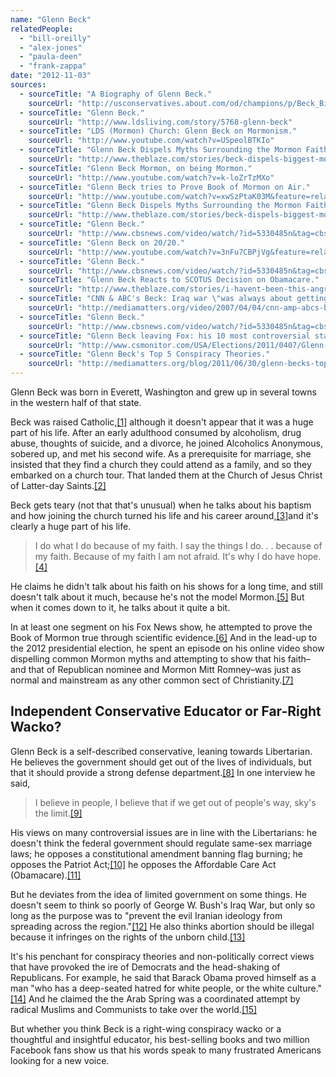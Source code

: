 ```yaml
---
name: "Glenn Beck"
relatedPeople:
  - "bill-oreilly"
  - "alex-jones"
  - "paula-deen"
  - "frank-zappa"
date: "2012-11-03"
sources:
  - sourceTitle: "A Biography of Glenn Beck."
    sourceUrl: "http://usconservatives.about.com/od/champions/p/Beck_Bio.htm"
  - sourceTitle: "Glenn Beck."
    sourceUrl: "http://www.ldsliving.com/story/5768-glenn-beck"
  - sourceTitle: "LDS (Mormon) Church: Glenn Beck on Mormonism."
    sourceUrl: "http://www.youtube.com/watch?v=USpeolBTKIo"
  - sourceTitle: "Glenn Beck Dispels Myths Surrounding the Mormon Faith."
    sourceUrl: "http://www.theblaze.com/stories/beck-dispels-biggest-mormon-myths-in-blazetv-special-polygamy-magic-underwear-secretive-temple-activities/"
  - sourceTitle: "Glenn Beck Mormon, on being Mormon."
    sourceUrl: "http://www.youtube.com/watch?v=k-loZrTzMXo"
  - sourceTitle: "Glenn Beck tries to Prove Book of Mormon on Air."
    sourceUrl: "http://www.youtube.com/watch?v=xwSzPtaK03M&feature=related"
  - sourceTitle: "Glenn Beck Dispels Myths Surrounding the Mormon Faith."
    sourceUrl: "http://www.theblaze.com/stories/beck-dispels-biggest-mormon-myths-in-blazetv-special-polygamy-magic-underwear-secretive-temple-activities/"
  - sourceTitle: "Glenn Beck."
    sourceUrl: "http://www.cbsnews.com/video/watch/?id=5330485n&tag=cbsnewsVideoArea.0"
  - sourceTitle: "Glenn Beck on 20/20."
    sourceUrl: "http://www.youtube.com/watch?v=3nFu7CBPjVg&feature=related"
  - sourceTitle: "Glenn Beck."
    sourceUrl: "http://www.cbsnews.com/video/watch/?id=5330485n&tag=cbsnewsVideoArea.0"
  - sourceTitle: "Glenn Beck Reacts to SCOTUS Decision on Obamacare."
    sourceUrl: "http://www.theblaze.com/stories/i-havent-been-this-angry-in-a-long-time-beck-reacts-to-scotus-decision-on-obamacare/"
  - sourceTitle: "CNN & ABC's Beck: Iraq war \"was always about getting to Iran\" — WMDs just \"a bonus.\""
    sourceUrl: "http://mediamatters.org/video/2007/04/04/cnn-amp-abcs-beck-iraq-war-was-always-about-get/138494"
  - sourceTitle: "Glenn Beck."
    sourceUrl: "http://www.cbsnews.com/video/watch/?id=5330485n&tag=cbsnewsVideoArea.0"
  - sourceTitle: "Glenn Beck leaving Fox: his 10 most controversial statements (so far)."
    sourceUrl: "http://www.csmonitor.com/USA/Elections/2011/0407/Glenn-Beck-leaving-Fox-his-10-most-controversial-statements-so-far/Beck-Obama-Is-A-Racist-Who-Has-Exposed-Himself-As-A-Guy-With-A-Deep-Seated-Hatred-For-White-People-Or-The-White-Culture."
  - sourceTitle: "Glenn Beck's Top 5 Conspiracy Theories."
    sourceUrl: "http://mediamatters.org/blog/2011/06/30/glenn-becks-top-5-conspiracy-theories/180582"
---
```


Glenn Beck was born in Everett, Washington and grew up in several towns in the western half of that state.

Beck was raised Catholic,<a class="source-citation" href="http://usconservatives.about.com/od/champions/p/Beck_Bio.htm" title="A Biography of Glenn Beck.">[1]</a> although it doesn't appear that it was a huge part of his life. After an early adulthood consumed by alcoholism, drug abuse, thoughts of suicide, and a divorce, he joined Alcoholics Anonymous, sobered up, and met his second wife. As a prerequisite for marriage, she insisted that they find a church they could attend as a family, and so they embarked on a church tour. That landed them at the Church of Jesus Christ of Latter-day Saints.<a class="source-citation" href="http://www.ldsliving.com/story/5768-glenn-beck" title="Glenn Beck.">[2]</a>

Beck gets teary (not that that's unusual) when he talks about his baptism and how joining the church turned his life and his career around,<a class="source-citation" href="http://www.youtube.com/watch?v=USpeolBTKIo" title="LDS (Mormon) Church: Glenn Beck on Mormonism.">[3]</a>and it's clearly a huge part of his life.

>I do what I do because of my faith. I say the things I do. . . because of my faith. Because of my faith I am not afraid. It's why I do have hope.<a class="source-citation" href="http://www.theblaze.com/stories/beck-dispels-biggest-mormon-myths-in-blazetv-special-polygamy-magic-underwear-secretive-temple-activities/" title="Glenn Beck Dispels Myths Surrounding the Mormon Faith.">[4]</a>

He claims he didn't talk about his faith on his shows for a long time, and still doesn't talk about it much, because he's not the model Mormon.<a class="source-citation" href="http://www.youtube.com/watch?v=k-loZrTzMXo" title="Glenn Beck Mormon, on being Mormon.">[5]</a> But when it comes down to it, he talks about it quite a bit.

In at least one segment on his Fox News show, he attempted to prove the Book of Mormon true through scientific evidence.<a class="source-citation" href="http://www.youtube.com/watch?v=xwSzPtaK03M&feature=related" title="Glenn Beck tries to Prove Book of Mormon on Air.">[6]</a> And in the lead-up to the 2012 presidential election, he spent an episode on his online video show dispelling common Mormon myths and attempting to show that his faith–and that of Republican nominee and Mormon Mitt Romney–was just as normal and mainstream as any other common sect of Christianity.<a class="source-citation" href="http://www.theblaze.com/stories/beck-dispels-biggest-mormon-myths-in-blazetv-special-polygamy-magic-underwear-secretive-temple-activities/" title="Glenn Beck Dispels Myths Surrounding the Mormon Faith.">[7]</a>

## Independent Conservative Educator or Far-Right Wacko?

Glenn Beck is a self-described conservative, leaning towards Libertarian. He believes the government should get out of the lives of individuals, but that it should provide a strong defense department.<a class="source-citation" href="http://www.cbsnews.com/video/watch/?id=5330485n&tag=cbsnewsVideoArea.0" title="Glenn Beck.">[8]</a> In one interview he said,

>I believe in people, I believe that if we get out of people's way, sky's the limit.<a class="source-citation" href="http://www.youtube.com/watch?v=3nFu7CBPjVg&feature=related" title="Glenn Beck on 20/20.">[9]</a>

His views on many controversial issues are in line with the Libertarians: he doesn't think the federal government should regulate same-sex marriage laws; he opposes a constitutional amendment banning flag burning; he opposes the Patriot Act;<a class="source-citation" href="http://www.cbsnews.com/video/watch/?id=5330485n&tag=cbsnewsVideoArea.0" title="Glenn Beck.">[10]</a> he opposes the Affordable Care Act (Obamacare).<a class="source-citation" href="http://www.theblaze.com/stories/i-havent-been-this-angry-in-a-long-time-beck-reacts-to-scotus-decision-on-obamacare/" title="Glenn Beck Reacts to SCOTUS Decision on Obamacare.">[11]</a>

But he deviates from the idea of limited government on some things. He doesn't seem to think so poorly of George W. Bush's Iraq War, but only so long as the purpose was to "prevent the evil Iranian ideology from spreading across the region."<a class="source-citation" href="http://mediamatters.org/video/2007/04/04/cnn-amp-abcs-beck-iraq-war-was-always-about-get/138494" title="CNN &amp; ABC&apos;s Beck: Iraq war &quot;was always about getting to Iran&quot; — WMDs just &quot;a bonus.&quot;">[12]</a> He also thinks abortion should be illegal because it infringes on the rights of the unborn child.<a class="source-citation" href="http://www.cbsnews.com/video/watch/?id=5330485n&tag=cbsnewsVideoArea.0" title="Glenn Beck.">[13]</a>

It's his penchant for conspiracy theories and non-politically correct views that have provoked the ire of Democrats and the head-shaking of Republicans. For example, he said that Barack Obama proved himself as a man "who has a deep-seated hatred for white people, or the white culture."<a class="source-citation" href="http://www.csmonitor.com/USA/Elections/2011/0407/Glenn-Beck-leaving-Fox-his-10-most-controversial-statements-so-far/Beck-Obama-Is-A-Racist-Who-Has-Exposed-Himself-As-A-Guy-With-A-Deep-Seated-Hatred-For-White-People-Or-The-White-Culture." title="Glenn Beck leaving Fox: his 10 most controversial statements (so far).">[14]</a> And he claimed the the Arab Spring was a coordinated attempt by radical Muslims and Communists to take over the world.<a class="source-citation" href="http://mediamatters.org/blog/2011/06/30/glenn-becks-top-5-conspiracy-theories/180582" title="Glenn Beck&apos;s Top 5 Conspiracy Theories.">[15]</a>

But whether you think Beck is a right-wing conspiracy wacko or a thoughtful and insightful educator, his best-selling books and two million Facebook fans show us that his words speak to many frustrated Americans looking for a new voice.